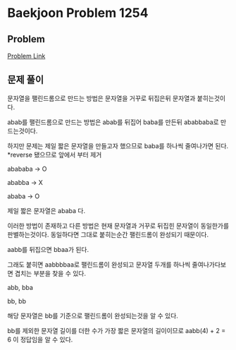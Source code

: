 # Baekjoon Problem 1254 
 
## Problem 
[Problem Link](https://www.acmicpc.net/problem/1254) 

## 문제 풀이
문자열을 팰린드롬으로 만드는 방법은 문자열을 거꾸로 뒤집은뒤 문자열과 붙히는것이다.

abab를 팰린드롬으로 만드는 방법은 abab를 뒤집어 baba를 만든뒤 ababbaba로 만드는것이다.

하지만 문제는 제일 짧은 문자열을 만들고자 했으므로 baba를 하나씩 줄여나가면 된다. *reverse 됐으므로 앞에서 부터 제거

abababa -> O

ababba -> X

ababa -> O

제일 짧은 문자열은 ababa 다.

이러한 방법이 존재하고 다른 방법은 현재 문자열과 거꾸로 뒤집힌 문자열이 동일한가를 판별하는것이다. 동일하다면 그대로 붙히는순간 팰린드롬이 완성되기 때문이다.

aabb를 뒤집으면 bbaa가 된다.

그래도 붙히면 aabbbbaa로 팰린드롬이 완성되고 문자열 두개를 하나씩 줄여나가다보면 겹치는 부분을 찾을 수 있다.

abb, bba

bb, bb

해당 문자열은 bb를 기준으로 팰린드롬이 완성되는것을 알 수 있다.

bb를 제외한 문자열 길이를 더한 수가 가장 짧은 문자열의 길이이므로 aabb(4) + 2 = 6 이 정답임을 알 수 있다.